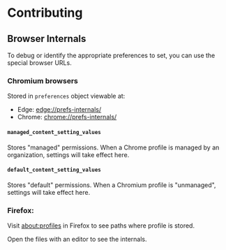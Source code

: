 # Contributing

## Browser Internals

To debug or identify the appropriate preferences to set, you can use the special browser URLs.

### Chromium browsers 

Stored in `preferences` object viewable at:

- Edge: [edge://prefs-internals/](edge://prefs-internals/)
- Chrome: [chrome://prefs-internals/](chrome://prefs-internals/)

#### `managed_content_setting_values`

Stores "managed" permissions. When a Chrome profile is managed by an organization, settings will take effect here.

#### `default_content_setting_values`

Stores "default" permissions. When a Chromium profile is "unmanaged", settings will take effect here.

### Firefox: 

Visit [about:profiles](about:profiles) in Firefox to see paths where profile is stored.

Open the files with an editor to see the internals.